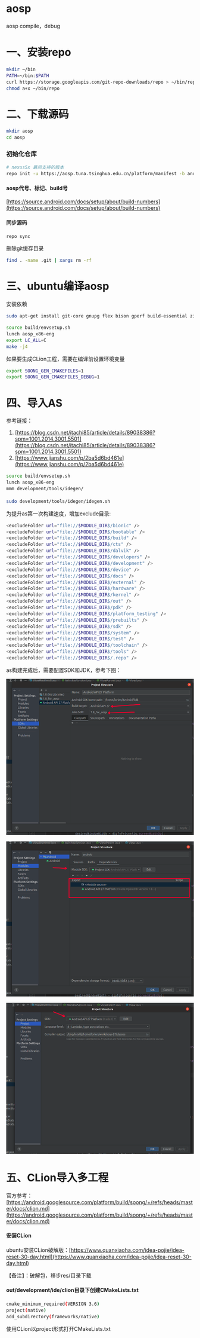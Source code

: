 # aosp
aosp compile，debug

# 一、安装repo
```bash
mkdir ~/bin
PATH=~/bin:$PATH
curl https://storage.googleapis.com/git-repo-downloads/repo > ~/bin/repo
chmod a+x ~/bin/repo
```

# 二、下载源码
```bash
mkdir aosp
cd aosp
```

### 初始化仓库
```bash
# nexus5x 最后支持的版本
repo init -u https://aosp.tuna.tsinghua.edu.cn/platform/manifest -b android-8.1.0_r52
```
#### aosp代号、标记、build号
[https://source.android.com/docs/setup/about/build-numbers](https://source.android.com/docs/setup/about/build-numbers)

#### 同步源码
```bash
repo sync
```

删除git缓存目录
```bash
find . -name .git | xargs rm -rf
```

# 三、ubuntu编译aosp
安装依赖
```bash
sudo apt-get install git-core gnupg flex bison gperf build-essential zip curl zlib1g-dev gcc-multilib g++-multilib libc6-dev-i386 lib32ncurses5-dev x11proto-core-dev libx11-dev lib32z-dev ccache libgl1-mesa-dev libxml2-utils xsltproc unzip
```

```bash
source build/envsetup.sh 
lunch aosp_x86-eng
export LC_ALL=C
make -j4
```
如果要生成CLion工程，需要在编译前设置环境变量
```bash
export SOONG_GEN_CMAKEFILES=1
export SOONG_GEN_CMAKEFILES_DEBUG=1
```

# 四、导入AS
参考链接：
1. [https://blog.csdn.net/itachi85/article/details/89038386?spm=1001.2014.3001.5501](https://blog.csdn.net/itachi85/article/details/89038386?spm=1001.2014.3001.5501)
2. [https://www.jianshu.com/p/2ba5d6bd461e](https://www.jianshu.com/p/2ba5d6bd461e)

```bash
source build/envsetup.sh 
lunch aosp_x86-eng
mmm development/tools/idegen/

sudo development/tools/idegen/idegen.sh
```

为提升as第一次构建速度，增加exclude目录:
```bash
<excludeFolder url="file://$MODULE_DIR$/bionic" />
<excludeFolder url="file://$MODULE_DIR$/bootable" />
<excludeFolder url="file://$MODULE_DIR$/build" />
<excludeFolder url="file://$MODULE_DIR$/cts" />
<excludeFolder url="file://$MODULE_DIR$/dalvik" />
<excludeFolder url="file://$MODULE_DIR$/developers" />
<excludeFolder url="file://$MODULE_DIR$/development" />
<excludeFolder url="file://$MODULE_DIR$/device" />
<excludeFolder url="file://$MODULE_DIR$/docs" />
<excludeFolder url="file://$MODULE_DIR$/external" />
<excludeFolder url="file://$MODULE_DIR$/hardware" />
<excludeFolder url="file://$MODULE_DIR$/kernel" />
<excludeFolder url="file://$MODULE_DIR$/out" />
<excludeFolder url="file://$MODULE_DIR$/pdk" />
<excludeFolder url="file://$MODULE_DIR$/platform_testing" />
<excludeFolder url="file://$MODULE_DIR$/prebuilts" />
<excludeFolder url="file://$MODULE_DIR$/sdk" />
<excludeFolder url="file://$MODULE_DIR$/system" />
<excludeFolder url="file://$MODULE_DIR$/test" />
<excludeFolder url="file://$MODULE_DIR$/toolchain" />
<excludeFolder url="file://$MODULE_DIR$/tools" />
<excludeFolder url="file://$MODULE_DIR$/.repo" />
```
as构建完成后，需要配置SDK和JDK，参考下图：

![](./res/as-1.png)

![](./res/as-2.png)

![](./res/as-3.png)

# 五、CLion导入多工程

官方参考：[https://android.googlesource.com/platform/build/soong/+/refs/heads/master/docs/clion.md](https://android.googlesource.com/platform/build/soong/+/refs/heads/master/docs/clion.md)

#### 安装CLion
ubuntu安装CLion破解版：[https://www.quanxiaoha.com/idea-pojie/idea-reset-30-day.html](https://www.quanxiaoha.com/idea-pojie/idea-reset-30-day.html)

【备注】：破解包，移步res/目录下载

#### out/development/ide/clion目录下创建CMakeLists.txt
```bash
cmake_minimum_required(VERSION 3.6)
project(native)
add_subdirectory(frameworks/native)
```
使用CLion以project形式打开CMakeLists.txt
